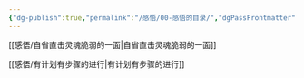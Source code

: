 ```yaml
---
{"dg-publish":true,"permalink":"/感悟/00-感悟的目录/","dgPassFrontmatter":true,"created":"2024-12-25T16:56:24.715+08:00","updated":"2024-12-25T18:41:29.581+08:00"}
---
```


[[感悟/自省直击灵魂脆弱的一面\|自省直击灵魂脆弱的一面]]

[[感悟/有计划有步骤的进行\|有计划有步骤的进行]]


